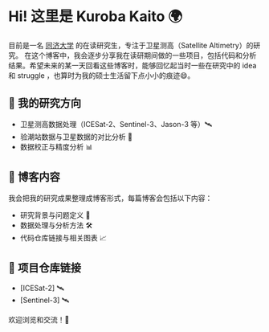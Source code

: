# Hi! 这里是 Kuroba Kaito 🌍

目前是一名 [同济大学](https://celiang.tongji.edu.cn/) 的在读研究生，专注于卫星测高（Satellite Altimetry）的研究。
在这个博客中，我会逐步分享我在读研期间做的一些项目，包括代码和分析结果。希望未来的某一天回看这些博客时，能够回忆起当时一些在研究中的 idea 和 struggle ，也算时为我的硕士生活留下点小小的痕迹😄。

## 🔭 我的研究方向
- 卫星测高数据处理（ICESat-2、Sentinel-3、Jason-3 等）🛰
- 验潮站数据与卫星数据的对比分析 🌊
- 数据校正与精度分析 📊

## 📘 博客内容
我会把我的研究成果整理成博客形式，每篇博客会包括以下内容：
- 研究背景与问题定义 🧐
- 数据处理与分析方法 🛠
- 代码仓库链接与相关图表 📈

## 🔗 项目仓库链接
- [ICESat-2] 🛰
- [Sentinel-3] 🛰

欢迎浏览和交流！🎉
